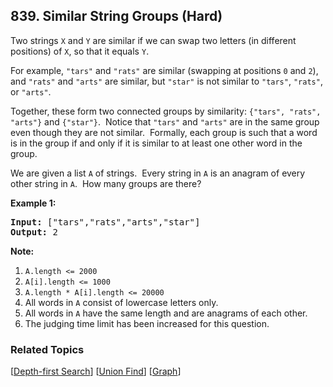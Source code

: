 <!--|This file generated by command(leetcode description); DO NOT EDIT.    |-->
<!--+----------------------------------------------------------------------+-->
<!--|@author    Openset <openset.wang@gmail.com>                           |-->
<!--|@link      https://github.com/openset                                 |-->
<!--|@home      https://github.com/openset/leetcode                        |-->
<!--+----------------------------------------------------------------------+-->

## 839. Similar String Groups (Hard)

<p>Two strings <code>X</code>&nbsp;and <code>Y</code>&nbsp;are similar if we can swap two letters (in different positions) of <code>X</code>, so that&nbsp;it equals <code>Y</code>.</p>

<p>For example, <code>&quot;tars&quot;</code>&nbsp;and <code>&quot;rats&quot;</code>&nbsp;are similar (swapping at positions <code>0</code> and <code>2</code>), and <code>&quot;rats&quot;</code> and <code>&quot;arts&quot;</code> are similar, but <code>&quot;star&quot;</code> is not similar to <code>&quot;tars&quot;</code>, <code>&quot;rats&quot;</code>, or <code>&quot;arts&quot;</code>.</p>

<p>Together, these form two connected groups by similarity: <code>{&quot;tars&quot;, &quot;rats&quot;, &quot;arts&quot;}</code> and <code>{&quot;star&quot;}</code>.&nbsp; Notice that <code>&quot;tars&quot;</code> and <code>&quot;arts&quot;</code> are in the same group even though they are not similar.&nbsp; Formally, each group is such that a word is in the group if and only if it is similar to at least one other word in the group.</p>

<p>We are given a list <code>A</code> of strings.&nbsp; Every string in <code>A</code> is an anagram of every other string in <code>A</code>.&nbsp; How many groups are there?</p>

<p><strong>Example 1:</strong></p>

<pre>
<strong>Input: </strong>[&quot;tars&quot;,&quot;rats&quot;,&quot;arts&quot;,&quot;star&quot;]
<strong>Output: </strong>2</pre>

<p><strong>Note:</strong></p>

<ol>
	<li><code>A.length &lt;= 2000</code></li>
	<li><code>A[i].length &lt;= 1000</code></li>
	<li><code>A.length * A[i].length &lt;= 20000</code></li>
	<li>All words in <code>A</code>&nbsp;consist of lowercase letters only.</li>
	<li>All words in <code>A</code> have the same length and are anagrams of each other.</li>
	<li>The judging time limit has been increased for this question.</li>
</ol>


### Related Topics
[[Depth-first Search](https://github.com/openset/leetcode/tree/master/tag/depth-first-search/README.md)]
[[Union Find](https://github.com/openset/leetcode/tree/master/tag/union-find/README.md)]
[[Graph](https://github.com/openset/leetcode/tree/master/tag/graph/README.md)]
